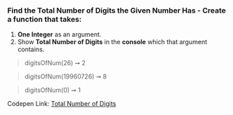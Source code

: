 ### Find the Total Number of Digits the Given Number Has - Create a function that takes: 

1. **One Integer** as an argument. 
1. Show **Total Number of Digits** in the **console** which that argument contains.

> digitsOfNum(26) ➞ 2

> digitsOfNum(19960726) ➞ 8

> digitsOfNum(0) ➞ 1

Codepen Link: [Total Number of Digits]()